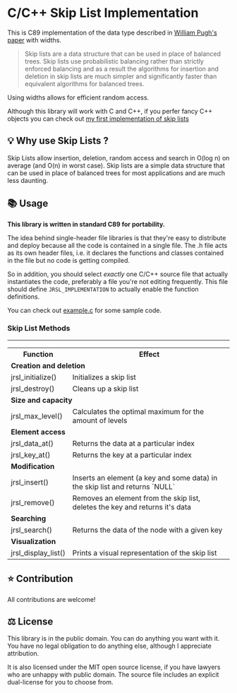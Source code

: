# C/C++ Skip List Implementation

This is C89 implementation of the data type described in [William Pugh's paper](https:www.epaperpress.com/sortsearch/download/skiplist.pdf) with widths.

> Skip lists are a data structure that can be used in place of balanced trees.
> Skip lists use probabilistic balancing rather than strictly enforced balancing
> and as a result the algorithms for insertion and deletion in skip lists are
> much simpler and significantly faster than equivalent algorithms for
> balanced trees.

Using widths allows for efficient random access.

Although this library will work with C and C++, if you perfer fancy C++ objects you can check out [my first implementation of skip lists](https://github.com/Garfield1002/jhr_skip_list)

## 💡 Why use Skip Lists ?

Skip Lists allow insertion, deletion, random access and search in O(log n) on average (and O(n) in worst case).
Skip lists are a simple data structure that can be used in place of balanced trees for most applications and are much less daunting.

## 📚 Usage

**This library is written in standard C89 for portability.**

The idea behind single-header file libraries is that they're easy to distribute and deploy because all the code is contained in a single file.
The .h file acts as its own header files, i.e. it declares the functions and classes contained in the file but no code is getting compiled.

So in addition, you should select _exactly_ one C/C++ source file that actually instantiates the code, preferably a file you're not editing frequently.
This file should define `JRSL_IMPLEMENTATION` to actually enable the function definitions.

You can check out [example.c](https://github.com/Garfield1002/jrsl/blob/master/example/example.c) for some sample code.

### Skip List Methods

---

<table>
  <tr>
    <th>Function</th>
    <th>Effect</th>
  </tr>
  <tr>
    <td colspan="2">
        <b>Creation and deletion</b>
    </td>
  </tr>
  <tr>
    <td>jrsl_initialize()</td>
    <td>Initializes a skip list</td>
  </tr>
  <tr></tr>
  <tr>
    <td>jrsl_destroy()</td>
    <td>Cleans up a skip list</td>
  </tr>
  <tr>
    <td colspan="2">
        <b>Size and capacity</b>
    </td>
  </tr>
  <tr>
    <td>jrsl_max_level()</td>
    <td>Calculates the optimal maximum for the amount of levels</td>
  </tr>
  <tr>
    <td colspan="2">
        <b>Element access</b>
    </td>
  </tr>
  <tr>
    <td>jrsl_data_at()</td>
    <td>Returns the data at a particular index</td>
  </tr>
  <tr></tr>
    <tr>
    <td>jrsl_key_at()</td>
    <td>Returns the key at a particular index</td>
  </tr>
  <tr>
    <td colspan="2">
        <b>Modification</b>
    </td>
  </tr>
  <tr>
    <td>jrsl_insert()</td>
    <td>Inserts an element (a key and some data) in the skip list and returns `NULL`</td>
  </tr>
  <tr></tr>
  <tr>
    <td>jrsl_remove()</td>
    <td>Removes an element from the skip list, deletes the key and returns it's data</td>
  </tr>
  <tr>
    <td colspan="2">
        <b>Searching</b>
    </td>
  </tr>
  <tr>
    <td>jrsl_search()</td>
    <td>Returns the data of the node with a given key</td>
  </tr>
  <tr>
    <td colspan="2">
        <b>Visualization</b>
    </td>
  </tr>
  <tr>
    <td>jrsl_display_list()</td>
    <td>Prints a visual representation of the skip list</td>
  </tr>
</table>

## ⭐ Contribution

All contributions are welcome!

## ⚖ License

This library is in the public domain. You can do anything you want with it. You have no legal obligation to do anything else, although I appreciate attribution.

It is also licensed under the MIT open source license, if you have lawyers who are unhappy with public domain. The source file includes an explicit dual-license for you to choose from.
